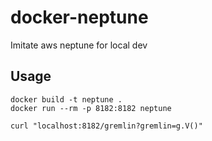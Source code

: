 # docker-neptune

Imitate aws neptune for local dev

## Usage
```console
docker build -t neptune .
docker run --rm -p 8182:8182 neptune

curl "localhost:8182/gremlin?gremlin=g.V()"
```

